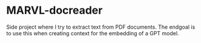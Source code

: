 # MARVL-docreader
Side project where I try to extract text from PDF documents. The endgoal is to use this when creating context for the embedding of a GPT model. 
